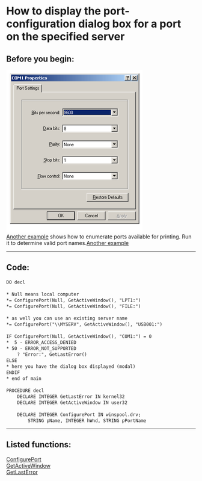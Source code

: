 <link rel="stylesheet" type="text/css" href="../css/win32api.css">  
<link rel="stylesheet" href="https://cdnjs.cloudflare.com/ajax/libs/font-awesome/4.7.0/css/font-awesome.min.css">

# How to display the port-configuration dialog box for a port on the specified server

## Before you begin:
![](../images/portcfg.png)  
<a href="?example=334">Another example</a> shows how to enumerate ports available for printing. Run it to determine valid port names.[Another example](sample_334.md)  
  
***  


## Code:
```foxpro  
DO decl

* Null means local computer
*= ConfigurePort(Null, GetActiveWindow(), "LPT1:")
*= ConfigurePort(Null, GetActiveWindow(), "FILE:")

* as well you can use an existing server name
*= ConfigurePort("\\MYSERV", GetActiveWindow(), "USB001:")

IF ConfigurePort(Null, GetActiveWindow(), "COM1:") = 0
*  5 - ERROR_ACCESS_DENIED
* 50 - ERROR_NOT_SUPPORTED
	? "Error:", GetLastError()
ELSE
* here you have the dialog box displayed (modal)
ENDIF
* end of main

PROCEDURE decl
	DECLARE INTEGER GetLastError IN kernel32
	DECLARE INTEGER GetActiveWindow IN user32

	DECLARE INTEGER ConfigurePort IN winspool.drv;
		STRING pName, INTEGER hWnd, STRING pPortName  
```  
***  


## Listed functions:
[ConfigurePort](../libraries/winspool.drv/ConfigurePort.md)  
[GetActiveWindow](../libraries/user32/GetActiveWindow.md)  
[GetLastError](../libraries/kernel32/GetLastError.md)  
